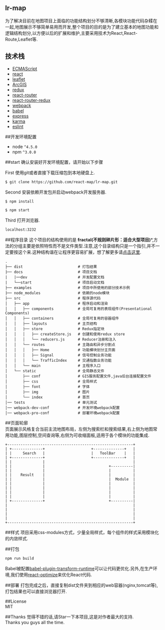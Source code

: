 ## lr-map 
为了解决目前在地图项目上面临的功能结构划分不够清晰,各模块功能代码杂糅在一起,地图展示不够简单易用而开发,整个项目的目的是为了建立基本的地图功能和逻辑结构划分,以方便以后的扩展和维护,主要采用技术为React,React-Route,Leaflet等.      

## 技术栈
* [ECMAScript](https://github.com/lukehoban/es6features)
* [react](https://github.com/facebook/react)
* [leaflet](https://github.com/Leaflet/Leaflet)
* [ArcGIS](https://github.com/Esri/esri-leaflet)
* [redux](https://github.com/rackt/redux)
* [react-router](https://github.com/rackt/react-router)
* [react-router-redux](https://github.com/rackt/react-router-redux)
* [webpack](https://github.com/webpack/webpack)
* [babel](https://github.com/babel/babel)
* [express](https://github.com/expressjs/express)
* [karma](https://github.com/karma-runner/karma)
* [eslint](http://eslint.org)   

##开发环境配置
* node `^4.5.0`
* npm `^3.0.0`     

##start
确认安装好开发环境配置，请开始以下步骤  

First 使用git或者直接下载压缩包到本地硬盘上.
```bash
$ git clone https://github.com/react-map/lr-map.git
```
Second 安装依赖开发包并启动webpack开发服务器.
```bash
$ npm install

$ npm start
```
Third 打开浏览器.
```bash
localhost:3232
```
##程序目录
这个项目的结构使用的是 **fractal(不规则碎片形：适合大型项目)***,方法的分组主要是依照特性而不是文件类型.注意,这个目录结构只是一个指引,并不一定要按这个来.这种结构谐在让程序更容易扩展，想了解更多请[点击这里](https://github.com/justingreenberg).
```
.
├── dist                         # 打包结果
├── docs                         # 项目文档
|   |──dev                       # 开发配置文档
|   └──start                     # 项目启动文档
├── examples                     # 项目中所使用的部分技术示例              
├── node_modules                 # 依赖的node模块
├── src                          # 程序源代码
│   ├── app                      # 程序启动和渲染
│   │   ├── components           # 全局可复用的表现组件(Presentational Components)
│   │   ├── containers           # 全局可复用的容器组件
│   │   ├── layouts              # 主页结构
│   │   ├── store                # Redux指定块
│   │   │   ├── createStore.js   # 创建和使用redux store
│   │   │   └── reducers.js      # Reducer注册和注入
│   │   └── routes               # 主路由和异步分割点
│   │   │   ├── Home             # 功能模块划分主页面
│   │   │   ├── Signal           # 信号控制业务功能
│   │   │   └── TrafficIndex     # 交通指数业务功能
│   │   └── main                 # 主程序入口
│   └── static                   # 全局静态文件
│       ├── conf                 # GIS服务配置文件,java后台连接配置文件
│       ├── css                  # 全局样式
│       ├── font                 # 字体
│       ├── img                  # 图片
│       └── index                # 首页 
│── tests                        # 单元测试
│── webpack-dev-conf             # 开发环境webpack配置
│── webpack-pro-conf             # 部署环境webpack配置     
```        
##页面轮廓    
页面展示风格复合当前主流地图布局，左侧为搜索栏和搜索结果,右上侧为地图常用功能,图层控制,空间查询等,右侧为可收缩面板,适用于各个模块的功能集成.
```
+---------------------------------------------------------+
| +--------------+                     +--------------+   |
| |     Search   |                     |   ToolBar    |   |
| +--------------+                     +--------------+   |
| |              |                                        |
| |              |                             +----------|
| |              |                             |          |
| |    Result    |                             |          |
| |              |                             |  Module  |
| |              |                             |          |
| |              |                             |          |
| |              |                             |          |
| |              |                             |          |
| +--------------+                             +----------|
|                                                         | 
|                                                         |
|                                                         |
|                                                         |
+---------------------------------------------------------+
```    
##样式
项目采用css-modules方式，少量全局样式，每个组件的样式采用模块化的内敛样式.       

##打包    
```bash
npm run build
```
Babel被配置[babel-plugin-transform-runtime](https://www.npmjs.com/package/babel-plugin-transform-runtime)可以让代码更优化.另外,在生产环境,我们使用[react-optimize](https://github.com/thejameskyle/babel-react-optimize)来优化React代码.    

##部署
打包完成之后，直接复制dist文件夹到相应的web容器(nginx,tomcat等),打包结果也可以直接浏览器打开.      

##License    
MIT    

##Thanks
觉得不错的话,请Star一下本项目,这是对作者最大的支持.              
Thanks you guys all the time.     